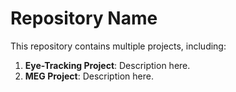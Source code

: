 # Repository Name

This repository contains multiple projects, including:

1. **Eye-Tracking Project**: Description here.
2. **MEG Project**: Description here.
